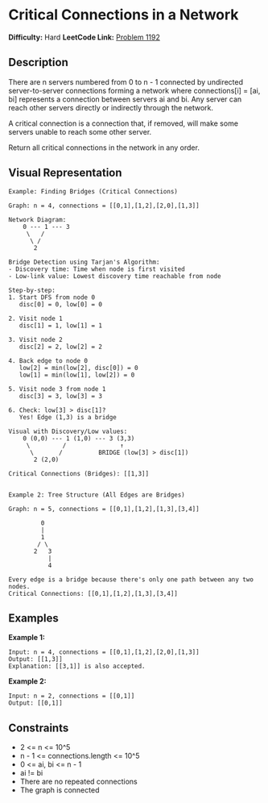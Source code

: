 # Critical Connections in a Network

**Difficulty:** Hard
**LeetCode Link:** [Problem 1192](https://leetcode.com/problems/critical-connections-in-a-network/)

## Description
There are n servers numbered from 0 to n - 1 connected by undirected server-to-server connections forming a network where connections[i] = [ai, bi] represents a connection between servers ai and bi. Any server can reach other servers directly or indirectly through the network.

A critical connection is a connection that, if removed, will make some servers unable to reach some other server.

Return all critical connections in the network in any order.

## Visual Representation

```
Example: Finding Bridges (Critical Connections)

Graph: n = 4, connections = [[0,1],[1,2],[2,0],[1,3]]

Network Diagram:
    0 --- 1 --- 3
     \   /
      \ /
       2

Bridge Detection using Tarjan's Algorithm:
- Discovery time: Time when node is first visited
- Low-link value: Lowest discovery time reachable from node

Step-by-step:
1. Start DFS from node 0
   disc[0] = 0, low[0] = 0

2. Visit node 1
   disc[1] = 1, low[1] = 1

3. Visit node 2
   disc[2] = 2, low[2] = 2

4. Back edge to node 0
   low[2] = min(low[2], disc[0]) = 0
   low[1] = min(low[1], low[2]) = 0

5. Visit node 3 from node 1
   disc[3] = 3, low[3] = 3

6. Check: low[3] > disc[1]?
   Yes! Edge (1,3) is a bridge

Visual with Discovery/Low values:
    0 (0,0) --- 1 (1,0) --- 3 (3,3)
     \         /               ↑
      \       /          BRIDGE (low[3] > disc[1])
       2 (2,0)

Critical Connections (Bridges): [[1,3]]


Example 2: Tree Structure (All Edges are Bridges)

Graph: n = 5, connections = [[0,1],[1,2],[1,3],[3,4]]

         0
         |
         1
        / \
       2   3
           |
           4

Every edge is a bridge because there's only one path between any two nodes.
Critical Connections: [[0,1],[1,2],[1,3],[3,4]]
```

## Examples

**Example 1:**
```
Input: n = 4, connections = [[0,1],[1,2],[2,0],[1,3]]
Output: [[1,3]]
Explanation: [[3,1]] is also accepted.
```

**Example 2:**
```
Input: n = 2, connections = [[0,1]]
Output: [[0,1]]
```

## Constraints
- 2 <= n <= 10^5
- n - 1 <= connections.length <= 10^5
- 0 <= ai, bi <= n - 1
- ai != bi
- There are no repeated connections
- The graph is connected
